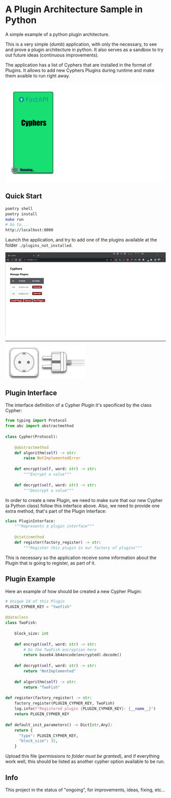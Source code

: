 # **A Plugin Architecture Sample in Python**
A simple example of a python plugin architecture. 

This is a very simple (*dumb*) application, with only the necessary, to see and prove a plugin architecture in python. It also serves as a sandbox to try out future ideas (continuous improvements).

The application has a list of Cyphers that are installed in the format of Plugins. It allows to add new Cyphers Plugins during runtime and make them avaible to run right away.

![PythonArchitecturePlugin](docs/img/PyPluginArchitecture.gif)


## **Quick Start**
```bash
poetry shell
poetry install
make run
# Go to...
http://localhost:8000
```

Launch the application, and try to add one of the plugins available at the folder `./plugins_not_installed`.

![PythonArchitecturePlugin](docs/img/Py-Architecture-Plugin-Screens.gif)

---

![PythonArchitecturePlugin](docs/img/plugin.png)
## **Plugin Interface** 

The interface definition of a Cypher Plugin it's specificed by the class Cypher:
```python
from typing import Protocol
from abc import abstractmethod

class Cypher(Protocol):

    @abstractmethod
    def algorithm(self) -> str:
        raise NotImplementedError
    
    def encrypt(self, word: str) -> str:
        """Encrypt a value"""
    
    def decrypt(self, word: str) -> str:
        """Descrypt a value"""
```
In order to create a new Plugin, we need to make sure that our new Cypher (a Python class) follow this interface above. Also, we need to provide one extra method, that's part of the Plugin Interface:
```python
class PluginInterface:
    """Represents a plugin interface"""

    @staticmethod
    def register(factory_register) -> str:
        """Register this plugin in our factory of plugins"""
```
This is necessary so the application receive some information about the Plugin that is going to register, as part of it.

## **Plugin Example**

Here an example of how should be created a new Cypher Plugin:
```python
# Unique Id of this Plugin
PLUGIN_CYPHER_KEY = "twofish"

@dataclass
class TwoFish:

    block_size: int
    
    def encrypt(self, word: str) -> str:
        # Do the TwoFish encryption here
        return base64.b64encode(encrypted).decode()
    
    def decrypt(self, word: str) -> str:
        return "NotImplemented"

    def algorithm(self) -> str:
        return "TwoFish"

def register(factory_register) -> str:
    factory_register(PLUGIN_CYPHER_KEY, TwoFish)
    log.info(f"Registered plugin {PLUGIN_CYPHER_KEY}: {__name__}")
    return PLUGIN_CYPHER_KEY

def default_init_parameters() -> Dict[str,Any]:
    return {
      "type": PLUGIN_CYPHER_KEY,
      "block_size": 32,
    }
```
Upload this file (*permissions to folder must be granted*), and if everything work well, this should be listed as another cypher option available to be run.

## **Info**
This project in the status of "ongoing", for improvements, ideas, fixing, etc...